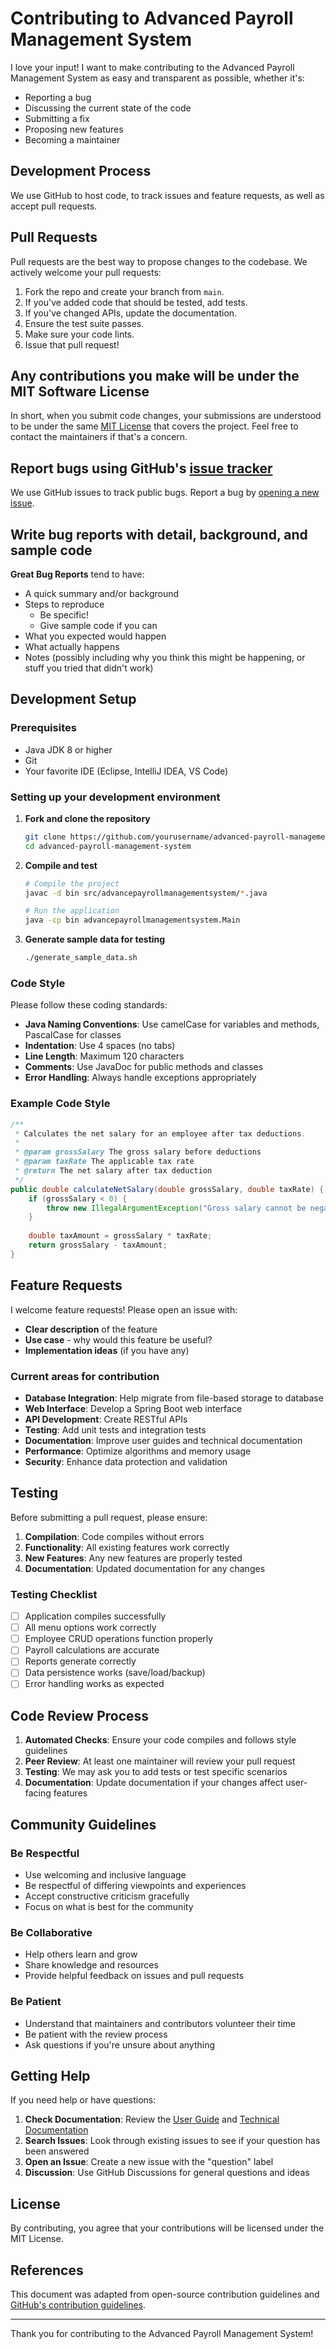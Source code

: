 # Contributing to Advanced Payroll Management System

I love your input! I want to make contributing to the Advanced Payroll Management System as easy and transparent as possible, whether it's:

- Reporting a bug
- Discussing the current state of the code
- Submitting a fix
- Proposing new features
- Becoming a maintainer

## Development Process

We use GitHub to host code, to track issues and feature requests, as well as accept pull requests.

## Pull Requests

Pull requests are the best way to propose changes to the codebase. We actively welcome your pull requests:

1. Fork the repo and create your branch from `main`.
2. If you've added code that should be tested, add tests.
3. If you've changed APIs, update the documentation.
4. Ensure the test suite passes.
5. Make sure your code lints.
6. Issue that pull request!

## Any contributions you make will be under the MIT Software License

In short, when you submit code changes, your submissions are understood to be under the same [MIT License](http://choosealicense.com/licenses/mit/) that covers the project. Feel free to contact the maintainers if that's a concern.

## Report bugs using GitHub's [issue tracker](https://github.com/yourusername/advanced-payroll-management-system/issues)

We use GitHub issues to track public bugs. Report a bug by [opening a new issue](https://github.com/yourusername/advanced-payroll-management-system/issues/new).

## Write bug reports with detail, background, and sample code

**Great Bug Reports** tend to have:

- A quick summary and/or background
- Steps to reproduce
  - Be specific!
  - Give sample code if you can
- What you expected would happen
- What actually happens
- Notes (possibly including why you think this might be happening, or stuff you tried that didn't work)

## Development Setup

### Prerequisites
- Java JDK 8 or higher
- Git
- Your favorite IDE (Eclipse, IntelliJ IDEA, VS Code)

### Setting up your development environment

1. **Fork and clone the repository**
   ```bash
   git clone https://github.com/yourusername/advanced-payroll-management-system.git
   cd advanced-payroll-management-system
   ```

2. **Compile and test**
   ```bash
   # Compile the project
   javac -d bin src/advancepayrollmanagementsystem/*.java
   
   # Run the application
   java -cp bin advancepayrollmanagementsystem.Main
   ```

3. **Generate sample data for testing**
   ```bash
   ./generate_sample_data.sh
   ```

### Code Style

Please follow these coding standards:

- **Java Naming Conventions**: Use camelCase for variables and methods, PascalCase for classes
- **Indentation**: Use 4 spaces (no tabs)
- **Line Length**: Maximum 120 characters
- **Comments**: Use JavaDoc for public methods and classes
- **Error Handling**: Always handle exceptions appropriately

### Example Code Style

```java
/**
 * Calculates the net salary for an employee after tax deductions.
 * 
 * @param grossSalary The gross salary before deductions
 * @param taxRate The applicable tax rate
 * @return The net salary after tax deduction
 */
public double calculateNetSalary(double grossSalary, double taxRate) {
    if (grossSalary < 0) {
        throw new IllegalArgumentException("Gross salary cannot be negative");
    }
    
    double taxAmount = grossSalary * taxRate;
    return grossSalary - taxAmount;
}
```

## Feature Requests

I welcome feature requests! Please open an issue with:

- **Clear description** of the feature
- **Use case** - why would this feature be useful?
- **Implementation ideas** (if you have any)

### Current areas for contribution

- **Database Integration**: Help migrate from file-based storage to database
- **Web Interface**: Develop a Spring Boot web interface
- **API Development**: Create RESTful APIs
- **Testing**: Add unit tests and integration tests
- **Documentation**: Improve user guides and technical documentation
- **Performance**: Optimize algorithms and memory usage
- **Security**: Enhance data protection and validation

## Testing

Before submitting a pull request, please ensure:

1. **Compilation**: Code compiles without errors
2. **Functionality**: All existing features work correctly
3. **New Features**: Any new features are properly tested
4. **Documentation**: Updated documentation for any changes

### Testing Checklist

- [ ] Application compiles successfully
- [ ] All menu options work correctly
- [ ] Employee CRUD operations function properly
- [ ] Payroll calculations are accurate
- [ ] Reports generate correctly
- [ ] Data persistence works (save/load/backup)
- [ ] Error handling works as expected

## Code Review Process

1. **Automated Checks**: Ensure your code compiles and follows style guidelines
2. **Peer Review**: At least one maintainer will review your pull request
3. **Testing**: We may ask you to add tests or test specific scenarios
4. **Documentation**: Update documentation if your changes affect user-facing features

## Community Guidelines

### Be Respectful
- Use welcoming and inclusive language
- Be respectful of differing viewpoints and experiences
- Accept constructive criticism gracefully
- Focus on what is best for the community

### Be Collaborative
- Help others learn and grow
- Share knowledge and resources
- Provide helpful feedback on issues and pull requests

### Be Patient
- Understand that maintainers and contributors volunteer their time
- Be patient with the review process
- Ask questions if you're unsure about anything

## Getting Help

If you need help or have questions:

1. **Check Documentation**: Review the [User Guide](USER_GUIDE.md) and [Technical Documentation](TECHNICAL_DOCS.md)
2. **Search Issues**: Look through existing issues to see if your question has been answered
3. **Open an Issue**: Create a new issue with the "question" label
4. **Discussion**: Use GitHub Discussions for general questions and ideas


## License

By contributing, you agree that your contributions will be licensed under the MIT License.

## References

This document was adapted from open-source contribution guidelines and [GitHub's contribution guidelines](https://github.com/github/docs/blob/main/CONTRIBUTING.md).

---

Thank you for contributing to the Advanced Payroll Management System! 
